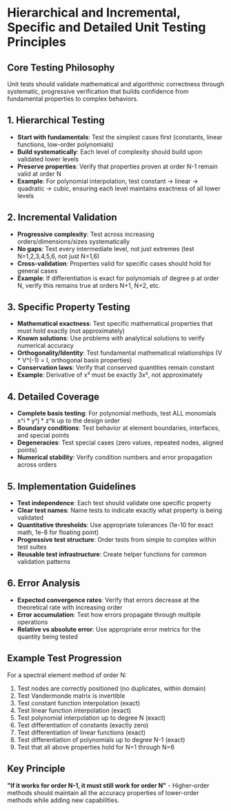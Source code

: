 # Hierarchical and Incremental, Specific and Detailed Unit Testing Principles

## Core Testing Philosophy

Unit tests should validate mathematical and algorithmic correctness through
systematic, progressive verification that builds confidence from fundamental
properties to complex behaviors.

## 1. Hierarchical Testing

- **Start with fundamentals**: Test the simplest cases first (constants, linear
  functions, low-order polynomials)
- **Build systematically**: Each level of complexity should build upon validated
  lower levels
- **Preserve properties**: Verify that properties proven at order N-1 remain
  valid at order N
- **Example**: For polynomial interpolation, test constant → linear →
  quadratic → cubic, ensuring each level maintains exactness of all lower levels

## 2. Incremental Validation

- **Progressive complexity**: Test across increasing orders/dimensions/sizes
  systematically
- **No gaps**: Test every intermediate level, not just extremes (test
  N=1,2,3,4,5,6, not just N=1,6)
- **Cross-validation**: Properties valid for specific cases should hold for
  general cases
- **Example**: If differentiation is exact for polynomials of degree p at order
  N, verify this remains true at orders N+1, N+2, etc.

## 3. Specific Property Testing

- **Mathematical exactness**: Test specific mathematical properties that must
  hold exactly (not approximately)
- **Known solutions**: Use problems with analytical solutions to verify
  numerical accuracy
- **Orthogonality/Identity**: Test fundamental mathematical relationships (V *
  V^(-1) = I, orthogonal basis properties)
- **Conservation laws**: Verify that conserved quantities remain constant
- **Example**: Derivative of x³ must be exactly 3x², not approximately

## 4. Detailed Coverage

- **Complete basis testing**: For polynomial methods, test ALL monomials x^i *
  y^j * z^k up to the design order
- **Boundary conditions**: Test behavior at element boundaries, interfaces, and
  special points
- **Degeneracies**: Test special cases (zero values, repeated nodes, aligned
  points)
- **Numerical stability**: Verify condition numbers and error propagation across
  orders

## 5. Implementation Guidelines

- **Test independence**: Each test should validate one specific property
- **Clear test names**: Name tests to indicate exactly what property is being
  validated
- **Quantitative thresholds**: Use appropriate tolerances (1e-10 for exact math,
  1e-8 for floating point)
- **Progressive test structure**: Order tests from simple to complex within test
  suites
- **Reusable test infrastructure**: Create helper functions for common
  validation patterns

## 6. Error Analysis

- **Expected convergence rates**: Verify that errors decrease at the theoretical
  rate with increasing order
- **Error accumulation**: Test how errors propagate through multiple operations
- **Relative vs absolute error**: Use appropriate error metrics for the quantity
  being tested

## Example Test Progression

For a spectral element method of order N:

1. Test nodes are correctly positioned (no duplicates, within domain)
2. Test Vandermonde matrix is invertible
3. Test constant function interpolation (exact)
4. Test linear function interpolation (exact)
5. Test polynomial interpolation up to degree N (exact)
6. Test differentiation of constants (exactly zero)
7. Test differentiation of linear functions (exact)
8. Test differentiation of polynomials up to degree N-1 (exact)
9. Test that all above properties hold for N=1 through N=6

## Key Principle

**"If it works for order N-1, it must still work for order N"** - Higher-order
methods should maintain all the accuracy properties of lower-order methods while
adding new capabilities.